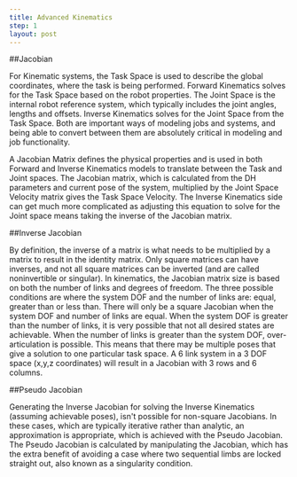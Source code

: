 ```yaml
---
title: Advanced Kinematics
step: 1
layout: post
---
```



##Jacobian

For Kinematic systems, the Task Space is used to describe the global coordinates, where the task is being performed.  Forward Kinematics solves for the Task Space based on the robot properties.  The Joint Space is the internal robot reference system, which typically includes the joint angles, lengths and offsets.  Inverse Kinematics solves for the Joint Space from the Task Space.  Both are important ways of modeling jobs and systems, and being able to convert between them are absolutely critical in modeling and job functionality.

A Jacobian Matrix defines the physical properties and is used in both Forward and Inverse Kinematics models to translate between the Task and Joint spaces.  The Jacobian matrix, which is calculated from the DH parameters and current pose of the system, multiplied by the Joint Space Velocity matrix gives the Task Space Velocity.  The Inverse Kinematics side can get much more complicated as adjusting this equation to solve for the Joint space means taking the inverse of the Jacobian matrix.

##Inverse Jacobian

By definition, the inverse of a matrix is what needs to be multiplied by a matrix to result in the identity matrix.  Only square matrices can have inverses, and not all square matrices can be inverted (and are called noninvertible or singular).  In kinematics, the Jacobian matrix size is based on both the number of links and degrees of freedom.  The three possible conditions are where the system DOF and the number of links are: equal, greater than or less than.  There will only be a square Jacobian when the system DOF and number of links are equal.  When the system DOF is greater than the number of links, it is very possible that not all desired states are achievable.  When the number of links is greater than the system DOF, over-articulation is possible.  This means that there may be multiple poses that give a solution to one particular task space.  A 6 link system in a 3 DOF space (x,y,z coordinates) will result in a Jacobian with 3 rows and 6 columns.

<script src="https://gist.github.com/mdiblasi/9925fd3572b30419c425.js"></script>

##Pseudo Jacobian

Generating the Inverse Jacobian for solving the Inverse Kinematics (assuming achievable poses), isn't possible for non-square Jacobians.  In these cases, which are typically iterative rather than analytic, an approximation is appropriate, which is achieved with the Pseudo Jacobian.  The Pseudo Jacobian is calculated by manipulating the Jacobian, which has the extra benefit of avoiding a case where two sequential limbs are locked straight out, also known as a singularity condition.

<script src="https://gist.github.com/mdiblasi/38c718158daeb0dda564.js"></script>







